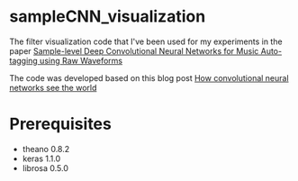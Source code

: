 # sampleCNN_visualization

The filter visualization code that I've been used for my experiments in the paper [Sample-level Deep Convolutional Neural Networks for Music Auto-tagging using Raw Waveforms](https://arxiv.org/abs/1703.01789)

The code was developed based on this blog post [How convolutional neural networks see the world](https://blog.keras.io/how-convolutional-neural-networks-see-the-world.html)

# Prerequisites

* theano 0.8.2
* keras 1.1.0
* librosa 0.5.0

